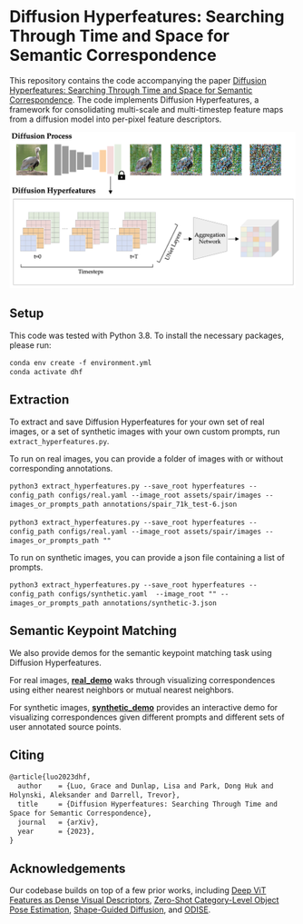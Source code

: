# Diffusion Hyperfeatures: Searching Through Time and Space for Semantic Correspondence
This repository contains the code accompanying the paper [Diffusion Hyperfeatures: Searching Through Time and Space for Semantic Correspondence](https://diffusion-hyperfeatures.github.io). The code implements Diffusion Hyperfeatures, a framework for consolidating multi-scale and multi-timestep feature maps from a diffusion model into per-pixel feature descriptors.

<img src="assets/approach.png" alt="teaser">

## Setup
This code was tested with Python 3.8. To install the necessary packages, please run:
```
conda env create -f environment.yml
conda activate dhf
```
## Extraction
To extract and save Diffusion Hyperfeatures for your own set of real images, or a set of synthetic images with your own custom prompts, run `extract_hyperfeatures.py`.

To run on real images, you can provide a folder of images with or without corresponding annotations.
```
python3 extract_hyperfeatures.py --save_root hyperfeatures --config_path configs/real.yaml --image_root assets/spair/images --images_or_prompts_path annotations/spair_71k_test-6.json 

python3 extract_hyperfeatures.py --save_root hyperfeatures --config_path configs/real.yaml --image_root assets/spair/images --images_or_prompts_path ""
```

To run on synthetic images, you can provide a json file containing a list of prompts.
```
python3 extract_hyperfeatures.py --save_root hyperfeatures --config_path configs/synthetic.yaml  --image_root "" --images_or_prompts_path annotations/synthetic-3.json
```

## Semantic Keypoint Matching
We also provide demos for the semantic keypoint matching task using Diffusion Hyperfeatures.

For real images, [**real_demo**](real_demo.ipynb) waks through visualizing correspondences using either nearest neighbors or mutual nearest neighbors.

For synthetic images, [**synthetic_demo**](synthetic_demo.ipynb) provides an interactive demo for visualizing correspondences given different prompts and different sets of user annotated source points.

## Citing
```
@article{luo2023dhf,
  author    = {Luo, Grace and Dunlap, Lisa and Park, Dong Huk and Holynski, Aleksander and Darrell, Trevor},
  title     = {Diffusion Hyperfeatures: Searching Through Time and Space for Semantic Correspondence},
  journal   = {arXiv},
  year      = {2023},
}
```
## Acknowledgements
Our codebase builds on top of a few prior works, including [Deep ViT Features as Dense Visual Descriptors](https://github.com/ShirAmir/dino-vit-features), [Zero-Shot Category-Level Object Pose Estimation](https://github.com/applied-ai-lab/zero-shot-pose), [Shape-Guided Diffusion](https://github.com/shape-guided-diffusion/shape-guided-diffusion), and [ODISE](https://github.com/NVlabs/ODISE).

